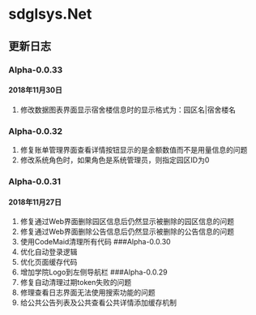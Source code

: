 # sdglsys.Net
## 更新日志
### Alpha-0.0.33
#### 2018年11月30日
1. 修改数据图表界面显示宿舍楼信息时的显示格式为：园区名|宿舍楼名
### Alpha-0.0.32
1. 修复账单管理界面查看详情按钮显示的是金额数值而不是用量信息的问题
2. 修改系统角色时，如果角色是系统管理员，则指定园区ID为0
### Alpha-0.0.31
#### 2018年11月27日
1. 修复通过Web界面删除园区信息后仍然显示被删除的园区信息的问题
2. 修复通过Web界面删除公告信息后仍然显示被删除的公告信息的问题
3. 使用CodeMaid清理所有代码
###Alpha-0.0.30
1. 优化自动登录逻辑
2. 优化页面缓存代码
3. 增加学院Logo到左侧导航栏
###Alpha-0.0.29
1. 修复自动清理过期token失败的问题
2. 修理查看日志界面无法使用搜索功能的问题
3. 给公共公告列表及公共查看公共详情添加缓存机制
